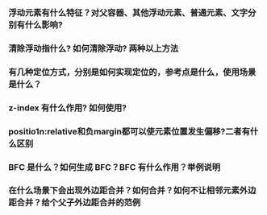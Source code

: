 ### 浮动元素有什么特征？对父容器、其他浮动元素、普通元素、文字分别有什么影响?
### 清除浮动指什么? 如何清除浮动? 两种以上方法
### 有几种定位方式，分别是如何实现定位的，参考点是什么，使用场景是什么？
### z-index 有什么作用? 如何使用?
### positio1n:relative和负margin都可以使元素位置发生偏移?二者有什么区别
### BFC 是什么？如何生成 BFC？BFC 有什么作用？举例说明
### 在什么场景下会出现外边距合并？如何合并？如何不让相邻元素外边距合并？给个父子外边距合并的范例